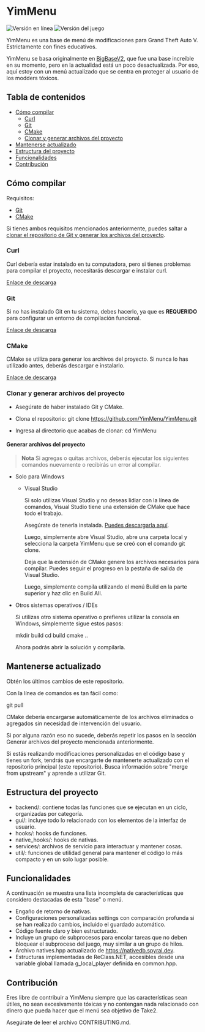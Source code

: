 # YimMenu

![Versión en línea](https://img.shields.io/badge/dynamic/json?color=ffab00&label=Versión%20en%20línea&query=%24.game.online&url=https%3A%2F%2Fraw.githubusercontent.com%2FYimMenu%2FYimMenu%2Fmaster%2Fmetadata.json&style=flat-square&labelColor=000000) ![Versión del juego](https://img.shields.io/badge/dynamic/json?color=ffab00&label=Versión%20del%20juego&query=%24.game.build&url=https%3A%2F%2Fraw.githubusercontent.com%2FYimMenu%2FYimMenu%2Fmaster%2Fmetadata.json&style=flat-square&labelColor=000000)

YimMenu es una base de menú de modificaciones para Grand Theft Auto V. Estrictamente con fines educativos.

YimMenu se basa originalmente en [BigBaseV2](https://github.com/Pocakking/BigBaseV2), que fue una base increíble en su momento, pero en la actualidad está un poco desactualizada. Por eso, aquí estoy con un menú actualizado que se centra en proteger al usuario de los modders tóxicos.

## Tabla de contenidos

- [Cómo compilar](#cómo-compilar)
  - [Curl](#curl)
  - [Git](#git)
  - [CMake](#cmake)
  - [Clonar y generar archivos del proyecto](#clonar-y-generar-archivos-del-proyecto)
- [Mantenerse actualizado](#mantenerse-actualizado)
- [Estructura del proyecto](#estructura-del-proyecto)
- [Funcionalidades](#funcionalidades)
- [Contribución](#contribución)

## Cómo compilar

Requisitos:

- [Git](#git)
- [CMake](#cmake)

Si tienes ambos requisitos mencionados anteriormente, puedes saltar a [clonar el repositorio de Git y generar los archivos del proyecto](#clonar-y-generar-archivos-del-proyecto).

### Curl

Curl debería estar instalado en tu computadora, pero si tienes problemas para compilar el proyecto, necesitarás descargar e instalar curl.

[Enlace de descarga](https://curl.se/download.html)

### Git

Si no has instalado Git en tu sistema, debes hacerlo, ya que es **REQUERIDO** para configurar un entorno de compilación funcional.

[Enlace de descarga](https://git-scm.com/download/win)

### CMake

CMake se utiliza para generar los archivos del proyecto. Si nunca lo has utilizado antes, deberás descargar e instalarlo.

[Enlace de descarga](https://cmake.org/download/)

### Clonar y generar archivos del proyecto

- Asegúrate de haber instalado Git y CMake.

- Clona el repositorio:
  git clone https://github.com/YimMenu/YimMenu.git

- Ingresa al directorio que acabas de clonar:
  cd YimMenu

#### Generar archivos del proyecto

> **Nota**
> Si agregas o quitas archivos, deberás ejecutar los siguientes comandos nuevamente o recibirás un error al compilar.

- Solo para Windows

  - Visual Studio

    Si solo utilizas Visual Studio y no deseas lidiar con la línea de comandos, Visual Studio tiene una extensión de CMake que hace todo el trabajo.

    Asegúrate de tenerla instalada. [Puedes descargarla aquí](https://learn.microsoft.com/en-us/cpp/build/cmake-projects-in-visual-studio?view=msvc-170#installation).

    Luego, simplemente abre Visual Studio, abre una carpeta local y selecciona la carpeta YimMenu que se creó con el comando git clone.

    Deja que la extensión de CMake genere los archivos necesarios para compilar. Puedes seguir el progreso en la pestaña de salida de Visual Studio.

    Luego, simplemente compila utilizando el menú Build en la parte superior y haz clic en Build All.

- Otros sistemas operativos / IDEs

  Si utilizas otro sistema operativo o prefieres utilizar la consola en Windows, simplemente sigue estos pasos:

  mkdir build
  cd build
  cmake ..

  Ahora podrás abrir la solución y compilarla.

## Mantenerse actualizado

Obtén los últimos cambios de este repositorio.

Con la línea de comandos es tan fácil como:

git pull

CMake debería encargarse automáticamente de los archivos eliminados o agregados sin necesidad de intervención del usuario.

Si por alguna razón eso no sucede, deberás repetir los pasos en la sección Generar archivos del proyecto mencionada anteriormente.

Si estás realizando modificaciones personalizadas en el código base y tienes un fork, tendrás que encargarte de mantenerte actualizado con el repositorio principal (este repositorio). Busca información sobre "merge from upstream" y aprende a utilizar Git.

## Estructura del proyecto

- backend/: contiene todas las funciones que se ejecutan en un ciclo, organizadas por categoría.
- gui/: incluye todo lo relacionado con los elementos de la interfaz de usuario.
- hooks/: hooks de funciones.
- native_hooks/: hooks de nativas.
- services/: archivos de servicio para interactuar y mantener cosas.
- util/: funciones de utilidad general para mantener el código lo más compacto y en un solo lugar posible.

## Funcionalidades

A continuación se muestra una lista incompleta de características que considero destacadas de esta "base" o menú.

- Engaño de retorno de nativas.
- Configuraciones personalizadas settings con comparación profunda si se han realizado cambios, incluido el guardado automático.
- Código fuente claro y bien estructurado.
- Incluye un grupo de subprocesos para encolar tareas que no deben bloquear el subproceso del juego, muy similar a un grupo de hilos.
- Archivo natives.hpp actualizado de https://nativedb.spyral.dev.
- Estructuras implementadas de ReClass.NET, accesibles desde una variable global llamada g_local_player definida en common.hpp.

## Contribución

Eres libre de contribuir a YimMenu siempre que las características sean útiles, no sean excesivamente tóxicas y no contengan nada relacionado con dinero que pueda hacer que el menú sea objetivo de Take2.

Asegúrate de leer el archivo CONTRIBUTING.md.

